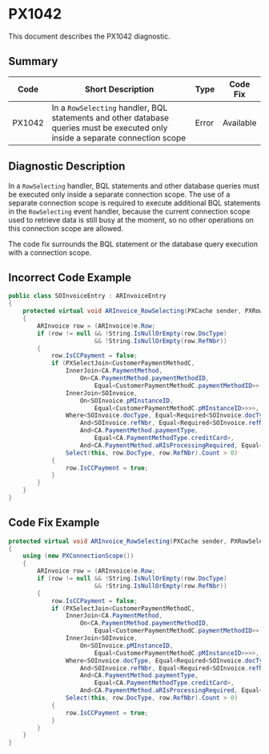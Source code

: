 # PX1042
This document describes the PX1042 diagnostic.

## Summary

| Code   | Short Description                                                                                                                         | Type  | Code Fix  | 
| ------ | ------------------------------------------------------------------------------------------------------------------------------- | ----- | --------- | 
| PX1042 | In a `RowSelecting` handler, BQL statements and other database queries must be executed only inside a separate connection scope | Error | Available |

## Diagnostic Description
In a `RowSelecting` handler, BQL statements and other database queries must be executed only inside a separate connection scope. 
The use of a separate connection scope is required to execute additional BQL statements in
the `RowSelecting` event handler, because the current connection scope used to retrieve data is
still busy at the moment, so no other operations on this connection scope are allowed.

The code fix surrounds the BQL statement or the database query execution with a connection scope.

## Incorrect Code Example

```C#
public class SOInvoiceEntry : ARInvoiceEntry
{
    protected virtual void ARInvoice_RowSelecting(PXCache sender, PXRowSelectingEventArgs e)
    {
        ARInvoice row = (ARInvoice)e.Row;
        if (row != null && !String.IsNullOrEmpty(row.DocType)
                        && !String.IsNullOrEmpty(row.RefNbr))
        {
            row.IsCCPayment = false;
            if (PXSelectJoin<CustomerPaymentMethodC,
                InnerJoin<CA.PaymentMethod,
                    On<CA.PaymentMethod.paymentMethodID, 
                        Equal<CustomerPaymentMethodC.paymentMethodID>>,
                InnerJoin<SOInvoice,
                    On<SOInvoice.pMInstanceID,
                        Equal<CustomerPaymentMethodC.pMInstanceID>>>>,
                Where<SOInvoice.docType, Equal<Required<SOInvoice.docType>>,
                    And<SOInvoice.refNbr, Equal<Required<SOInvoice.refNbr>>,
                    And<CA.PaymentMethod.paymentType, 
                        Equal<CA.PaymentMethodType.creditCard>,
                    And<CA.PaymentMethod.aRIsProcessingRequired, Equal<True>>>>>>.
                Select(this, row.DocType, row.RefNbr).Count > 0)
            {
                row.IsCCPayment = true;
            }
        }
    }
}
```

## Code Fix Example

```C#
protected virtual void ARInvoice_RowSelecting(PXCache sender, PXRowSelectingEventArgs e)
{
    using (new PXConnectionScope())
    {
        ARInvoice row = (ARInvoice)e.Row;
        if (row != null && !String.IsNullOrEmpty(row.DocType)
                        && !String.IsNullOrEmpty(row.RefNbr))
        {
            row.IsCCPayment = false;
            if (PXSelectJoin<CustomerPaymentMethodC,
                InnerJoin<CA.PaymentMethod,
                    On<CA.PaymentMethod.paymentMethodID,
                        Equal<CustomerPaymentMethodC.paymentMethodID>>,
                InnerJoin<SOInvoice,
                    On<SOInvoice.pMInstanceID,
                        Equal<CustomerPaymentMethodC.pMInstanceID>>>>,
                Where<SOInvoice.docType, Equal<Required<SOInvoice.docType>>,
                    And<SOInvoice.refNbr, Equal<Required<SOInvoice.refNbr>>,
                    And<CA.PaymentMethod.paymentType,
                        Equal<CA.PaymentMethodType.creditCard>,
                    And<CA.PaymentMethod.aRIsProcessingRequired, Equal<True>>>>>>.
                Select(this, row.DocType, row.RefNbr).Count > 0)
            {
                row.IsCCPayment = true;
            }
        }
    }
}
```